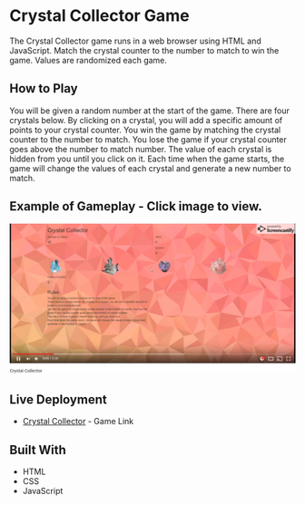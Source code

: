 # Crystal Collector Game

The Crystal Collector game runs in a web browser using HTML and JavaScript. Match the crystal counter to the number to match to win the game. Values are randomized each game.

## How to Play

You will be given a random number at the start of the game.
There are four crystals below. By clicking on a crystal, you will add a specific amount of points to your crystal counter.
You win the game by matching the crystal counter to the number to match. You lose the game if your crystal counter goes above the number to match number.
The value of each crystal is hidden from you until you click on it.
Each time when the game starts, the game will change the values of each crystal and generate a new number to match.

## Example of Gameplay - Click image to view.

[![Crystal Collector](https://raw.githubusercontent.com/bh68484/Crystal-Collector-Game/master/demo/demo.jpg)](https://youtu.be/M96G_ZA3U4w "Crystal Collector")

## Live Deployment

- [Crystal Collector](https://bh68484.github.io/Crystal-Collector-Game/) - Game Link

## Built With

- HTML
- CSS
- JavaScript
